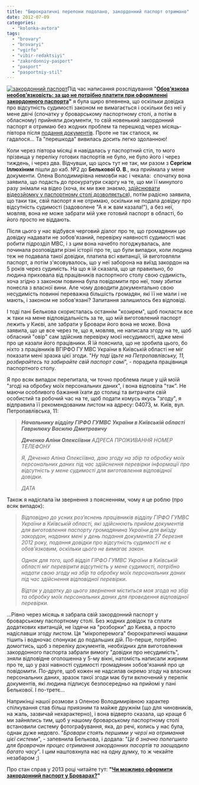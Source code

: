 ```yaml
---
title: "Бюрократичні перепони подолано, закордонний паспорт отримано"
date: 2012-07-09
categories: 
  - "kolonka-avtora"
tags: 
  - "brovary"
  - "brovaryi"
  - "vgirfo"
  - "vibir-redaktsiyi"
  - "zakordonniy-pasport"
  - "pasport"
  - "pasportniy-stil"
---
```


[![](https://mpz.brovary.org/wp-content/uploads/2012/07/zakordonniy-pasport.jpg "закордонний паспорт")](https://mpz.brovary.org/wp-content/uploads/2012/07/zakordonniy-pasport.jpg)Під час написання розслідування "**[Обов’язкова необов’язковість: за що не потрібно платити при оформленні закордонного паспорта](https://mpz.brovary.org/dovidka-pro-vidsutnist-sudimosti-mif-chi-realnist/)"** я була щиро впевнена, що оскільки довідка про відсутність судимості законом не вимагається і оскільки без неї у мене двічі (спочатку у броварському паспортному столі, а потім в обласному) прийняли документи, то свій новенький закордонний паспорт я отримаю без жодних проблем та перешкод через місяць-півтора після [подання документів](https://mpz.brovary.org/zakordonny-pasport-brovary-instrukciya/). Проте не так сталося, як гадалося... Та "перешкода" вивилась досить легко здоланною!

Коли через півтора місяці я навідалась у паспортний стіл, то мого прізвища у переліку готових паспортів не було, не було його і через тиждень, і через два. Відчувши, що щось тут не так, ми разом з **Сергієм Іллюхіним** пішли до каб. №2 до **Белькової О. В**., яка приймала у мене документи. Олена Володимирівна немовби нас і чекала:  спочатку вона заявила, що подасть до прокуратури скаргу на те, що ми її минулого разу знімали на відео (хоча, як ми вже знаємо, [здійснювати відеозйомку у паспортному столі дозволяється](https://mpz.brovary.org/predstavniki-mvs-pidtverdili-zdiysnyuvati-videozyomku-u-pasportnomu-stoli-mozhna/)), потім радісно заявила, що таки так, свій паспорт я не отримаю, оскільки не подала довідку про відсутність судимості (задоволене "А я ж вам казала!"), а без неї, мовляв, вона не може забрати мій уже готовий паспорт в області, бо його просто не віддають.

Після цього у нас відбувся черговий діалог про те, що громадянин цю довідку надавати не зобов'язаний, перевірку наявності судимості має робити підрозділ МВС, і з цим вона начебто погоджувалась, але починала розповідати різні історії про те, що були випадки, коли людина теж не подавала такої довідки, платила всі квитанції, їй виготовляли паспорт, а потім з'ясовувалось, що у неї заборона на виїзд закордон на 5 років через судимість. На що я їй сказала, що це правильно, бо людина приховала від працівників паспортного столу свою судимість, хоча згідно з законом повинна була повідомити про неї, тому збитки понесла з власної вини. Але чому доводити документально свою несудимість повинні переважна більшість громадян, які її не мали і не мають, і законом не зобов'язані? Запитання залишилось без відповіді.

І тоді пані Белькова скористалась останнім "козирем", щоб покласти все ж таки на мене відповідальність за те, що мій виготовлений паспорт лежить у Києві, але забрати у Бровари його вона не може. Вона заявила, що це все через те, що я, мовляв, не написала згоду на те, щоб обласний "овір" сам здійснив перевірку моєї несудимості, адже мені про це казали його працівники. Я їй пояснила, що не зробила цього, бо ніхто з працівників ВГІРФО ГУ МВС України в Київській області не міг показати мені зразка цієї згоди. "_Ну тоді їдьте на Петропавлівську, 11, розбирайтесь та забирайте свій паспорт самі_", - порадила працівниця паспортного столу.

Я про всяк випадок перепитала, чи точно проблема лише у цій моїй "згоді на обробку моїх персональних даних", і вона відповіла "так". Не маючи особливого бажання їхати до столиці та витрачати свій особистий та робочий час на те, щоб подати комусь якусь "згоду", я відправила її рекомендованим листом на адресу: 04073, м. Київ, вул. Петропавлівська, 11:

> _**Начальнику відділу ГІРФО ГУМВС**_ _**України в Київській області**_ _**Гаврилюку Василю Дмитровичу**_
> 
> _**Дяченко Аліни Олексіївни**_ _АДРЕСА ПРОЖИВАННЯ_ _НОМЕР ТЕЛЕФОНУ_
> 
> _Я, Дяченко Аліна Олексіївна, даю згоду на збір та обробку моїх персональних даних під час здійснення перевірки інформації про відсутність у мене судимості для виготовлення відповідної довідки._
> 
> _ДАТА_

Також я надіслала їм звернення з поясненням, чому я це роблю (про всяк випадок):

> _Відповідно до усних роз’яснень працівників відділу ГІРФО ГУМВС України в Київській області, які здійснюють прийом документів для виготовлення паспорту громадянина України для виїзду закордон, наданих мені у день подання документів 27 березня 2012 року, подання довідки про відсутність судимості не є обов’язковим, оскільки цього не вимагає закон._
> 
> _Однак для того, щоб відділ ГІРФО ГУМВС України в Київській області міг перевірити відсутність у мене судимості, потрібно надати свою згоду на збір та обробку моїх персональних даних під час здійснення відповідної перевірки._
> 
> _Відтак у додатку до цього звернення міститься моя згода на збір та обробку моїх персональних даних для проведення відповідної перевірки._

...Рівно через місяць я забрала свій закордонний паспорт у броварському паспортному столі. Без жодних довідок та сплати додаткових квитанцій, не їздячи на "розборки" до Києва, а просто надіславши згоду листом. Ця "мікроперемога" бюрократичної машани тішить і водночас спонукає до подальших дій. По-перше, потрібно домогтись, щоб з переліку документів, необхідних для виготовлення закордонного паспорта забрали вимогу "довідки про несудимість", зняли відповідне оголошенна у 5-му вікні, натомість написали жирним про те, що у разі навності судимості громадянин зобов'язаний про це повідомити. По-друге, щоб кожен не надсилав окремо згоду на власних персональних даних, зразок такої згоди має бути включений у перелік документів, які людина підписує безпосередньо на прийомі у пані Белькової. І по-третє...

Наприкінці нашої розмови з Оленою Володимирівною характер спілкування став більш приязним та майже дружнім (що для чиновників, на жаль, зазвичай нехарактерно), і вона відверто сказала, що краще б ми зайнялись тим, щоб у нашому броварському паспортному столі встановили систему фотографування, яка, до речі, колись у нас була, однак дуже недовго. "_Бровари стоять першими у черзі на отримання цієї системи_", - запевнила Белькова, і додала: "_Це б значно полегшило для броврачан процес отримання закордонних пасортів та заощадило багато часу_". І цим наштовхнула нас на одну думку, то ж чекайте незабаром ;)

Про стан справ у 2013 році читайте тут: **"[Чи можливо оформити закордонний паспорт у Броварах?](https://mpz.brovary.org/chi-mozhlivo-oformiti-zakordonniy-pasport-u-brovarah/)"**
